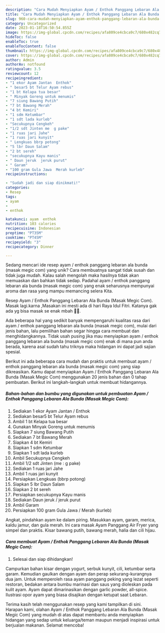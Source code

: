 ```yaml
---
description: "Cara Mudah Menyiapkan Ayam / Enthok Panggang Lebaran Ala Bunda (Masak Megic Com) yang Bisa Manjain Lidah"
title: "Cara Mudah Menyiapkan Ayam / Enthok Panggang Lebaran Ala Bunda (Masak Megic Com) yang Bisa Manjain Lidah"
slug: 960-cara-mudah-menyiapkan-ayam-enthok-panggang-lebaran-ala-bunda-masak-megic-com-yang-bisa-manjain-lidah
category: Uncategorized
date: 2023-01-18T16:50:54.855Z
image: https://img-global.cpcdn.com/recipes/afa809ce4cbca9c7/680x482cq70/ayam-enthok-panggang-lebaran-ala-bunda-masak-megic-com-foto-resep-utama.jpg
hideToc: false
enableToc: true
enableTocContent: false
thumbnail: https://img-global.cpcdn.com/recipes/afa809ce4cbca9c7/680x482cq70/ayam-enthok-panggang-lebaran-ala-bunda-masak-megic-com-foto-resep-utama.jpg
cover: https://img-global.cpcdn.com/recipes/afa809ce4cbca9c7/680x482cq70/ayam-enthok-panggang-lebaran-ala-bunda-masak-megic-com-foto-resep-utama.jpg
author: Admin
authorAv: notfound
ratingvalue: 3.5
reviewcount: 12
recipeingredient:
- "1 ekor Ayam Jantan  Enthok"
- " besar5 bt Telur Ayam rebus"
- "1 bt Kelapa tua besar"
- " Minyak Goreng untuk menumis"
- "7 siung Bawang Putih"
- "7 bt Bawang Merah"
- "4 bt Kemiri"
- "1 sdm Ketumbar"
- "1 sdt lada kurleb"
- "Secukupnya Cengkeh"
- "1/2 sdt Jinten me  g pake"
- "1 ruas jari Jahe"
- "1 ruas jari kunyit"
- " Lengkuas bbrp potong"
- "5 lbr Daun Salam"
- "2 bt sereh"
- "secukupnya Kayu manis"
- " Daun jeruk  jeruk purut"
- " Garam"
- "100 gram Gula Jawa  Merah kurleb"
recipeinstructions:

- "Sudah jadi dan siap dinikmati!"
categories:
- Resep
tags:
- ayam
- 
- enthok

katakunci: ayam  enthok 
nutrition: 103 calories
recipecuisine: Indonesian
preptime: "PT35M"
cooktime: "PT45M"
recipeyield: "3"
recipecategory: Dinner

---
```





Sedang mencari ide resep ayam / enthok panggang lebaran ala bunda (masak megic com) yang unik? Cara membuatnya sangat tidak susah dan tidak juga mudah. Kalau salah mengolah maka hasilnya tidak akan memuaskan dan bahkan tidak sedap. Padahal ayam / enthok panggang lebaran ala bunda (masak megic com) yang enak seharusnya mempunyai aroma dan rasa yang mampu memancing selera Kita.





Resep Ayam / Enthok Panggang Lebaran Ala Bunda (Masak Megic Com). Masak lagi.karna ,Masakan ini mesti ada di hari Raya Idul Fitri. Katanya gak ada yg bisa masak se enak mbah 🙏🤗.

Ada beberapa hal yang sedikit banyak mempengaruhi kualitas rasa dari ayam / enthok panggang lebaran ala bunda (masak megic com), mulai dari jenis bahan, lalu pemilihan bahan segar hingga cara membuat dan menghidangkannya. Tidak usah pusing jika mau menyiapkan ayam / enthok panggang lebaran ala bunda (masak megic com) enak di mana pun anda berada, karena asal sudah tahu triknya maka hidangan ini dapat jadi sajian spesial.






Berikut ini ada beberapa cara mudah dan praktis untuk membuat ayam / enthok panggang lebaran ala bunda (masak megic com) yang siap dikreasikan. Kamu dapat menyiapkan Ayam / Enthok Panggang Lebaran Ala Bunda (Masak Megic Com) menggunakan 20 jenis bahan dan 0 tahap pembuatan. Berikut ini langkah-langkah untuk membuat hidangannya.

<!--inarticleads1-->

##### Bahan-bahan dan bumbu yang digunakan untuk pembuatan Ayam / Enthok Panggang Lebaran Ala Bunda (Masak Megic Com):

1. Sediakan 1 ekor Ayam Jantan / Enthok
1. Sediakan  besar5 bt Telur Ayam rebus
1. Ambil 1 bt Kelapa tua besar
1. Gunakan  Minyak Goreng untuk menumis
1. Siapkan 7 siung Bawang Putih
1. Sediakan 7 bt Bawang Merah
1. Siapkan 4 bt Kemiri
1. Siapkan 1 sdm Ketumbar
1. Siapkan 1 sdt lada kurleb
1. Ambil Secukupnya Cengkeh
1. Ambil 1/2 sdt Jinten (me : g pake)
1. Sediakan 1 ruas jari Jahe
1. Ambil 1 ruas jari kunyit
1. Persiapkan  Lengkuas (bbrp potong)
1. Siapkan 5 lbr Daun Salam
1. Siapkan 2 bt sereh
1. Persiapkan secukupnya Kayu manis
1. Sediakan  Daun jeruk / jeruk purut
1. Ambil  Garam
1. Persiapkan 100 gram Gula Jawa / Merah (kurleb)


Angkat, pindahkan ayam ke dalam piring. Masukkan ayam, garam, merica, kaldu jamur, dan gula merah. Ini cara masak Ayam Panggang Air Fryer yang simpel dan praktis. Kisar bawang putih, bawang merah, halia dan cili hijau. 

<!--inarticleads2-->

##### Cara membuat Ayam / Enthok Panggang Lebaran Ala Bunda (Masak Megic Com):


1. Selesai dan siap dihidangkan!

Campurkan bahan kisar dengan yogurt, serbuk kunyit, cili, ketumbar serta garam. Kemudian gaulkan dengan ayam dan perap sekurang-kurangnya dua jam. Untuk memperoleh rasa ayam panggang peking yang lezat seperti restoran, bedakan antara bumbu marinasi dan saus yang dioleskan pada kulit ayam. Ayam dapat dimarinasikan dengan garlic powder, all-spice. Ilustrasi opor ayam yang biasa disajikan dengan ketupat saat Lebaran. 

Terima kasih telah menggunakan resep yang kami tampilkan di sini. Harapan kami, olahan Ayam / Enthok Panggang Lebaran Ala Bunda (Masak Megic Com) yang mudah di atas dapat membantu anda menyiapkan hidangan yang sedap untuk keluarga/teman maupun menjadi inspirasi untuk berjualan makanan. Selamat mencoba!
